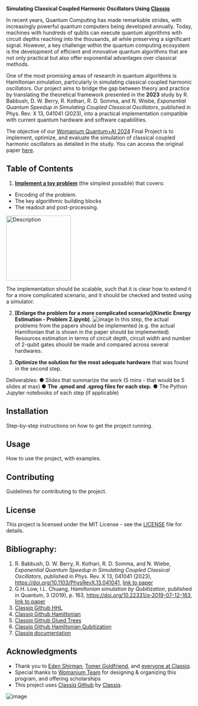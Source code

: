 **Simulating Classical Coupled Harmonic Oscillators Using [Classiq](https://www.classiq.io/)**

In recent years, Quantum Computing has made remarkable strides, with increasingly powerful quantum computers being developed annually. Today, machines with hundreds of qubits 
can execute quantum algorithms with circuit depths reaching into the thousands, all while preserving a significant signal. However, a key challenge within the quantum computing 
ecosystem is the development of efficient and innovative quantum algorithms that are not only practical but also offer exponential advantages over classical methods.

One of the most promising areas of research in quantum algorithms is Hamiltonian simulation, particularly in simulating classical coupled harmonic oscillators. Our project aims to
bridge the gap between theory and practice by translating the theoretical framework presented in the **2023** study by R. Babbush, D. W. Berry, R. Kothari, R. D. Somma, and N. Wiebe,
*Exponential Quantum Speedup in Simulating Coupled Classical Oscillators*, published in Phys. Rev. X 13, 041041 (2023), into a practical implementation compatible with current quantum 
hardware and software capabilities.

The objective of our [Womanium Quantum+AI 2024](https://womanium.org/Quantum/AI) Final Project is to implement, optimize, and evaluate the simulation of classical coupled harmonic 
oscillators as detailed in the study. You can access the original paper [here](https://journals.aps.org/prx/abstract/10.1103/PhysRevX.13.041041).

## Table of Contents



1. **[Implement a toy problem](CoupledSHO_accurate_toy_example.ipynb)** (the simplest possible) that covers:
- Encoding of the problem.
- The key algorithmic building blocks
- The readout and post-processing.
<img src="https://github.com/user-attachments/assets/0e59441e-b1e3-4f41-8410-d5be388b8bde" alt="Description" width="175">


The implementation should be scalable, such that it is clear how to extend it for a more complicated scenario, and it should be checked and tested using
a simulator.

2) **[Enlarge the problem for a more complicated scenario](Kinetic Energy Estimation - Problem 2.ipynb)**.
![image](https://github.com/user-attachments/assets/1d8aa050-5b69-4165-83bc-a7d21aa0fc89)
In this step, the actual problems from the papers should be implemented (e.g. the actual Hamiltonian that is shown in the paper should be
implemented). Resources estimation in terms of circuit depth, circuit width and number of 2-qubit gates should be made and compared across several hardwares.

3) **Optimize the solution for the most adequate hardware** that was found in the second step. 
 
Deliverables:
● Slides that summarize the work (5 mins - that would be 5 slides at max)
● **The .qmod and .qprog files for each step.**
● The Python Jupyter notebooks of each step (if applicable)

## Installation

Step-by-step instructions on how to get the project running. 

## Usage

How to use the project, with examples.

## Contributing

Guidelines for contributing to the project.

## License

This project is licensed under the MIT License - see the [LICENSE](MIT-LICENSE.txt) file for details.

## Bibliography:
1. R. Babbush, D. W. Berry, R. Kothari, R. D. Somma, and N. Wiebe, *Exponential Quantum Speedup in Simulating Coupled Classical Oscillators*, published in Phys. Rev. X 13, 041041 (2023), 
https://doi.org/10.1103/PhysRevX.13.041041, [link to paper](https://journals.aps.org/prx/abstract/10.1103/PhysRevX.13.041041)
2. G.H. Low, I.L. Chuang, *Hamiltonian simulation by Qubitization*, published in Quantum, 3 (2019), p. 163, 	https://doi.org/10.22331/q-2019-07-12-163, [link to paper](https://quantum-journal.org/papers/q-2019-07-12-163/)
3. [Classiq Github HHL](https://github.com/Classiq/classiq-library/blob/main/tutorials/technology_demonstrations/hhl/hhl.ipynb)
4. [Classiq Github Hamiltonian](https://github.com/Classiq/classiq-library/blob/main/tutorials/technology_demonstrations/hamiltonian_evolution/hamiltonian_evolution.ipynb)
5.  [Classiq Github Glued Trees](https://github.com/Classiq/classiq-library/blob/9c43f05f3d498c8c72be7dcb3ecdaba85d9abd6e/algorithms/glued_trees/glued_trees.ipynb#L4)
5. [Classiq Github Hamiltonian Qubitization](https://github.com/Classiq/classiq-library/tree/9c43f05f3d498c8c72be7dcb3ecdaba85d9abd6e/tutorials/hamiltonian_simulation/hamiltonian_simulation_with_block_encoding)
6. [Classiq documentation](https://docs.classiq.io/latest/)


## Acknowledgments

- Thank you to [Eden Shirman](https://www.linkedin.com/in/eden-schirman-71bb7a1b9/?originalSubdomain=il), [Tomer Goldfriend](https://www.linkedin.com/in/tomer-goldfriend-3422341b2/), and
   [everyone at Classiq](https://app.slack.com/client/T04KVKJKKFY/search).
- Special thanks to [Womanium Team](https://womanium.org/Quantum/AI) for designing & organizing this program, and offering scholarships
- This project uses [Classiq Github](https://github.com/Classiq/classiq-library/tree/main) by [Classiq](https://www.classiq.io/).

![image](https://github.com/user-attachments/assets/71d911d2-f9f3-4ff8-88d0-be8e894334c3)


